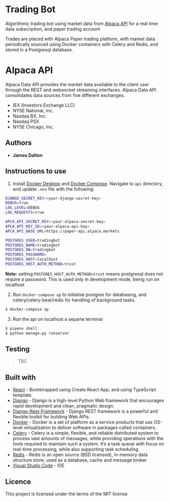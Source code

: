 # **Trading Bot**

Algorithmic trading bot using market data from [Alpaca API](https://alpaca.markets/docs/api-documentation/) for a real time data subscription, and paper trading account

Trades are placed with Alpaca Paper trading platform, with market data periodically sourced using Docker containers with Celery and Redis, and stored in a Postgresql database.

# **Alpaca API**

Alpaca Data API provides the market data available to the client user through the REST and websocket streaming interfaces. Alpaca Data API consolidates data sources from five different exchanges.

- IEX (Investors Exchange LLC)
- NYSE National, Inc.
- Nasdaq BX, Inc.
- Nasdaq PSX
- NYSE Chicago, Inc.

## Authors

- **James Dalton**

## Instructions to use

1. Install [Docker Desktop](https://www.docker.com/products/docker-desktop) and [Docker Compose](https://docs.docker.com/compose/install/). Navigate to `api` directory, and update `.env` file with the following:

```sh
DJANGO_SECRET_KEY=<your-django-secret-key>
DEBUG=true
LOG_LEVEL=DEBUG
LOG_REQUESTS=true

APCA_API_SECRET_KEY=<your-alpaca-secret-key>
APCA_API_KEY_ID=<your-alpaca-api-key>
APCA_API_BASE_URL=https://paper-api.alpaca.markets

POSTGRES_USER=tradingbot
POSTGRES_NAME=tradingbot
POSTGRES_DB=tradingbot
POSTGRES_PASSWORD=
POSTGRES_HOST=localhost
POSTGRES_HOST_AUTH_METHOD=trust
```
**Note:** setting `POSTGRES_HOST_AUTH_METHOD=trust` means postgresql does not require a password. This is used only in development mode, being run on localhost

2. Run `docker-compose up` to initialise postgres for databasing, and celery/celery-beat/redis for handling of background tasks.

```sh
$ docker-compose up
```

3. Run the api on localhost a separte terminal

```sh
$ pipenv shell
$ python manage.py runserver
```

## Testing

> TBC

## Built with

- [React](https://create-react-app.dev/docs/adding-typescript/) - Bootstrapped using Create React App, and using TypeScript template.
- [Django](https://nodejs.org/en/) - Django is a high-level Python Web framework that encourages rapid development and clean, pragmatic design.
- [Django-Rest-Framework](https://www.django-rest-framework.org/) - Django REST framework is a powerful and flexible toolkit for building Web APIs.
- [Docker](https://www.docker.com/) - Docker is a set of platform as a service products that use OS-level virtualization to deliver software in packages called containers.
- [Celery](https://docs.celeryproject.org/en/stable/index.html#) - Celery is a simple, flexible, and reliable distributed system to process vast amounts of messages, while providing operations with the tools required to maintain such a system. It’s a task queue with focus on real-time processing, while also supporting task scheduling.
- [Redis](https://redis.io/) - Redis is an open source (BSD licensed), in-memory data structure store, used as a database, cache and message broker
- [Visual Studio Code](https://code.visualstudio.com/) - IDE

## Licence

This project is licensed under the terms of the MIT license
